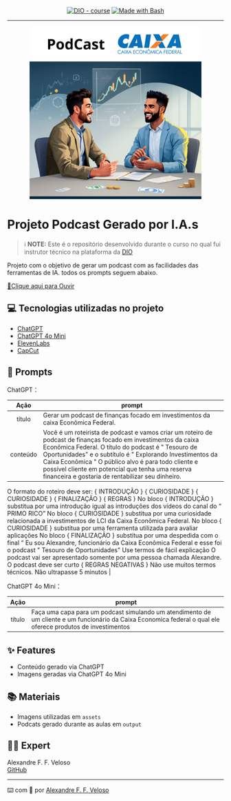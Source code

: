 


<p align="center">
<a href="https://dio.me/"><img src="https://img.shields.io/badge/DIO-Course-28DA77?logo=youtube" alt="DIO - course"></a>
<a href="https://www.gnu.org/software/bash/" title="Go to Bash homepage"><img src="https://img.shields.io/badge/Prompt-Project-blue?logo=gnu-bash&amp;logoColor=white" alt="Made with Bash"></a></p>

-------


<p align="center">
<img 
    src="./assets/PodCast.png"
    width="400"  
/>
</p>

# Projeto Podcast  Gerado por I.A.s


 > ℹ️ **NOTE:** Este é o repositório desenvolvido durante o curso no qual fui instrutor técnico na plataforma da [DIO](https://dio.me)

Projeto com o objetivo de gerar um podcast com as facilidades das ferramentas de IA. todos os prompts
seguem abaixo.

<a href="https://github.com/AFVELOSO13/podcast-prompt/blob/main/output/PodcastEditado.mp3" title="View PodCast now"> 📕Clique aqui para Ouvir</a>


## 💻 Tecnologias utilizadas no projeto

- [ChatGPT](https://chat.openai.com/) 
- [ChatGPT 4o Mini](https://chat.openai.com/)
- [ElevenLabs](https://elevenlabs.io/)
- [CapCut](https://www.capcut.com/editor?from_page=landing_page&__action_from=picture_V%C3%ADdeos+profissionais+em+minutos%2C+n%C3%A3o+em+horas.&scenario=custom)

## 🧠 Prompts


ChatGPT：

|   Ação   | prompt                                                                                                                                                                                                                                                                         |
| :------: | ------------------------------------------------------------------------------------------------------------------------------------------------------------------------------------------------------------------------------------------------------------------------------ |
|  título  | Gerar um podcast de finanças focado em investimentos da caixa Econômica Federal.                                                        |
| conteúdo | Você é um roteirista de podcast e vamos criar um roteiro de podcast de finanças focado em investimentos da caixa Econômica Federal. O título do podcast é " Tesouro de Oportunidades" e o subtítulo é " Explorando Investimentos da Caixa Econômica " O público alvo é para todo cliente e possível cliente em potencial que tenha uma reserva financeira e gostaria de rentabilizar seu dinheiro.
O formato do roteiro deve ser:
{ INTRODUÇÃO }
{ CURIOSIDADE }
{ CURIOSIDADE }
{ FINALIZAÇÃO }
{ REGRAS }
No bloco { INTRODUÇÃO } substitua por uma introdução igual as introduções dos vídeos do canal do “ PRIMO RICO”
No bloco { CURIOSIDADE } substitua por uma curiosidade relacionada a investimentos de LCI da Caixa Econômica Federal.
No bloco { CURIOSIDADE } substitua por uma ferramenta utilizada para avaliar aplicações
No bloco { FINALIZAÇÃO } substitua por uma despedida com o final “ Eu sou Alexandre, funcionário da Caixa Econômica Federal e esse foi o podcast " Tesouro de Oportunidades"
Use termos de fácil explicação
O podcast vai ser apresentado somente por uma pessoa chamada Alexandre.
O podcast deve ser curto
{ REGRAS NEGATIVAS }
Não use muitos termos técnicos.
Não ultrapasse 5 minutos |


ChatGPT 4o Mini：

|  Ação  | prompt                                                                                 |
| :----: | -------------------------------------------------------------------------------------- |
| título | Faça uma capa para um podcast simulando um atendimento de um cliente e um funcionário da Caixa Economica federal o qual ele oferece produtos de investimentos |

## ✨ Features

- Conteúdo gerado via ChatGPT
- Imagens geradas via ChatGPT 4o Mini

## 📚 Materiais

- Imagens utilizadas em `assets`
- Podcats gerado durante as aulas em `output`


## 👨‍💻 Expert

 
   Alexandre F. F. Veloso<br>
   <a href="https://github.com/AFVELOSO13">GitHub</a>


---

⌨️ com 💜 por [Alexandre F. F. Veloso](https://github.com/AFVELOSO13)
